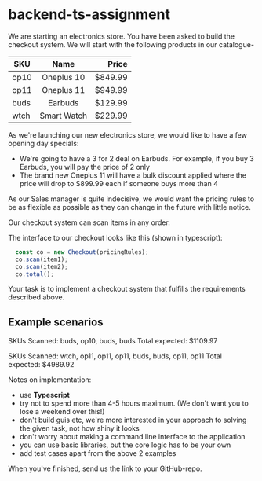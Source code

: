 # backend-ts-assignment

We are starting an electronics store. You have been asked to build the checkout system. We will start with the following products in our catalogue-


| SKU     | Name        | Price    |
| --------|:-----------:| --------:|
| op10    | Oneplus 10  | $849.99  |
| op11    | Oneplus 11  | $949.99  |
| buds    | Earbuds     | $129.99  |
| wtch    | Smart Watch | $229.99  |

As we're launching our new electronics store, we would like to have a few opening day specials:

- We're going to have a 3 for 2 deal on Earbuds. For example, if you buy 3 Earbuds, you will pay the price of 2 only
- The brand new Oneplus 11 will have a bulk discount applied where the price will drop to $899.99 each if someone buys more than 4

As our Sales manager is quite indecisive, we would want the pricing rules to be as flexible as possible as they can change in the future with little notice.

Our checkout system can scan items in any order.

The interface to our checkout looks like this (shown in typescript):

```typescript
  const co = new Checkout(pricingRules);
  co.scan(item1);
  co.scan(item2);
  co.total();
```

Your task is to implement a checkout system that fulfills the requirements described above.

Example scenarios
-----------------

SKUs Scanned: buds, op10, buds, buds
Total expected: $1109.97

SKUs Scanned: wtch, op11, op11, op11, buds, buds, op11, op11
Total expected: $4989.92

Notes on implementation:

- use **Typescript**
- try not to spend more than 4-5 hours maximum. (We don't want you to lose a weekend over this!)
- don't build guis etc, we're more interested in your approach to solving the given task, not how shiny it looks
- don't worry about making a command line interface to the application
- you can use basic libraries, but the core logic has to be your own
- add test cases apart from the above 2 examples

When you've finished, send us the link to your GitHub-repo.
